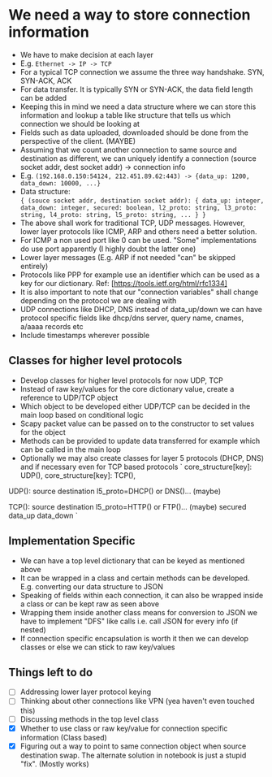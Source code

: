 # We need a way to store connection information
* We have to make decision at each layer
* E.g. `Ethernet -> IP -> TCP`
* For a typical TCP connection we assume the three way handshake. SYN, SYN-ACK, ACK
* For data transfer. It is typically SYN or SYN-ACK, the data field length can be added
* Keeping this in mind we need a data structure where we can store this information and lookup a table like structure that tells us which connection we should be looking at
* Fields such as data uploaded, downloaded should be done from the perspective of the client. (MAYBE)
* Assuming that we count another connection to same source and destination as different, we can uniquely identify a connection (source socket addr, dest socket addr) -> connection info
* E.g. `(192.168.0.150:54124, 212.451.89.62:443) -> {data_up: 1200, data_down: 10000, ...}`
* Data structure:\
`
{
    (souce socket addr, destination socket addr): {
        data_up: integer,
        data_down: integer,
        secured: boolean,
        l2_proto: string,
        l3_proto: string,
        l4_proto: string,
        l5_proto: string,
        ...
    }
}
`
* The above shall work for traditional TCP, UDP messages. However, lower layer protocols like ICMP, ARP and others need a better solution.
* For ICMP a non used port like 0 can be used. "Some" implementations do use port apparently (I highly doubt the latter one)
* Lower layer messages (E.g. ARP if not needed "can" be skipped entirely)
* Protocols like PPP for example use an identifier which can be used as a key for our dictionary. Ref: [https://tools.ietf.org/html/rfc1334]
* It is also important to note that our "connection variables" shall change depending on the protocol we are dealing with
* UDP connections like DHCP, DNS instead of data_up/down we can have protocol specific fields like dhcp/dns server, query name, cnames, a/aaaa records etc
* Include timestamps wherever possible

## Classes for higher level protocols
* Develop classes for higher level protocols for now UDP, TCP
* Instead of raw key/values for the core dictionary value, create a reference to UDP/TCP object
* Which object to be developed either UDP/TCP can be decided in the main loop based on conditional logic
* Scapy packet value can be passed on to the constructor to set values for the object
* Methods can be provided to update data transferred for example which can be called in the main loop
* Optionally we may also create classes for layer 5 protocols (DHCP, DNS) and if necessary even for TCP based protocols
`
core_structure[key]: UDP(),
core_structure[key]: TCP(),

UDP():
	source
	destination
	l5_proto=DHCP() or DNS()... (maybe)

TCP():
	source 
	destination
	l5_proto=HTTP() or FTP()... (maybe)
	secured
	data_up
	data_down
`

## Implementation Specific
* We can have a top level dictionary that can be keyed as mentioned above
* It can be wrapped in a class and certain methods can be developed. E.g. converting our data structure to JSON
* Speaking of fields within each connection, it can also be wrapped inside a class or can be kept raw as seen above
* Wrapping them inside another class means for conversion to JSON we have to implement "DFS" like calls i.e. call JSON for every info (if nested)
* If connection specific encapsulation is worth it then we can develop classes or else we can stick to raw key/values

## Things left to do
- [ ] Addressing lower layer protocol keying
- [ ] Thinking about other connections like VPN (yea haven't even touched this)
- [ ] Discussing methods in the top level class
- [x] Whether to use class or raw key/value for connection specific information (Class based)
- [x] Figuring out a way to point to same connection object when source destination swap. The alternate solution in notebook is just a stupid "fix". (Mostly works)
